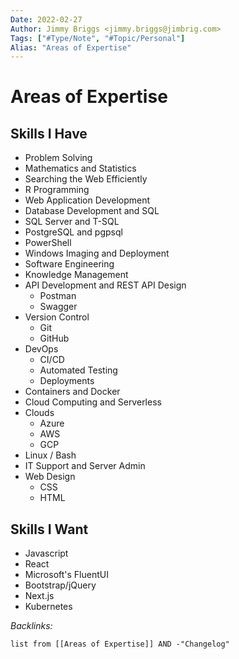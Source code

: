 ```yaml
---
Date: 2022-02-27
Author: Jimmy Briggs <jimmy.briggs@jimbrig.com>
Tags: ["#Type/Note", "#Topic/Personal"]
Alias: "Areas of Expertise"
---
```


# Areas of Expertise

## Skills I Have

- Problem Solving
- Mathematics and Statistics
- Searching the Web Efficiently
- R Programming
- Web Application Development
- Database Development and SQL
- SQL Server and T-SQL
- PostgreSQL and pgpsql
- PowerShell
- Windows Imaging and Deployment
- Software Engineering
- Knowledge Management
- API Development and REST API Design
    - Postman
    - Swagger
- Version Control
    - Git
    - GitHub
- DevOps
    - CI/CD
    - Automated Testing
    - Deployments
- Containers and Docker
- Cloud Computing and Serverless
- Clouds
    - Azure
    - AWS
    - GCP
- Linux / Bash
- IT Support and Server Admin
- Web Design
    - CSS
    - HTML

## Skills I Want

- Javascript
- React
- Microsoft's FluentUI
- Bootstrap/jQuery
- Next.js
- Kubernetes


*Backlinks:*

```dataview
list from [[Areas of Expertise]] AND -"Changelog"
```